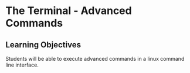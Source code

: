 # The Terminal - Advanced Commands

## Learning Objectives
Students will be able to execute advanced commands in a linux command line interface.